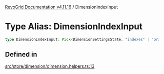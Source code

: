 [RevoGrid Documentation v4.11.16](README.md) / DimensionIndexInput

# Type Alias: DimensionIndexInput

```ts
type DimensionIndexInput: Pick<DimensionSettingsState, "indexes" | "originItemSize" | "indexToItem">;
```

## Defined in

[src/store/dimension/dimension.helpers.ts:13](https://github.com/revolist/revogrid/blob/763c92aaba8e74029a3eccde1c674251aae1a42c/src/store/dimension/dimension.helpers.ts#L13)

